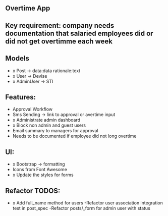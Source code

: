 ## Overtime App

## Key requirement: company needs documentation that salaried employees did or did not get overtimme each week

## Models

- x Post -> data:data rationale:text
- x User -> Devise
- x AdminUser -> STI

## Features:

- Approval Workflow
- Sms Sending -> link to approval or avertime input
- x Administrate admin dashboard
- x Block non admin and guest users
- Email summary to managers for approval
- Needs to be documented if employee did not long overtime

## UI:

- x Bootstrap -> formatting
- Icons from Font Awesome
- x Update the styles for forms

## Refactor TODOS:
- x Add full_name method for users
-Refactor user association integration test in post_spec
-Refactor posts/_form for admin user with status